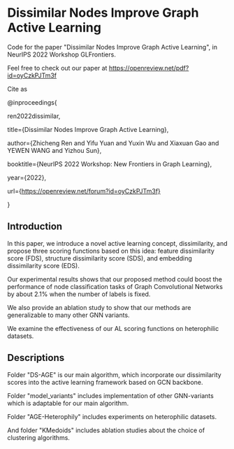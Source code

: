 # Dissimilar Nodes Improve Graph Active Learning

Code for the paper "Dissimilar Nodes Improve Graph Active Learning", in NeurIPS 2022 Workshop GLFrontiers.

Feel free to check out our paper at https://openreview.net/pdf?id=oyCzkPJTm3f

Cite as

@inproceedings{

ren2022dissimilar,

title={Dissimilar Nodes Improve Graph Active Learning},

author={Zhicheng Ren and Yifu Yuan and Yuxin Wu and Xiaxuan Gao and YEWEN WANG and Yizhou Sun},

booktitle={NeurIPS 2022 Workshop: New Frontiers in Graph Learning},

year={2022},

url={https://openreview.net/forum?id=oyCzkPJTm3f}

}

## Introduction

In this paper, we introduce a novel active learning concept, dissimilarity, and propose three scoring functions based on this idea: feature dissimilarity score (FDS), structure dissimilarity score (SDS), and embedding dissimilarity score (EDS).

Our experimental results shows that our proposed method could boost the performance of node classification tasks of Graph Convolutional Networks by about 2.1% when the number of labels is fixed.

We also provide an ablation study to show that our methods are generalizable to many other GNN variants.

We examine the effectiveness of our AL scoring functions on heterophilic datasets.

## Descriptions

Folder "DS-AGE" is our main algorithm, which incorporate our dissimilarity scores into the active learning framework based on GCN backbone.

Folder "model_variants" includes implementation of other GNN-variants which is adaptable for our main algorithm.

Folder "AGE-Heterophily" includes experiments on heterophilic datasets.

And folder "KMedoids" includes ablation studies about the choice of clustering algorithms.
